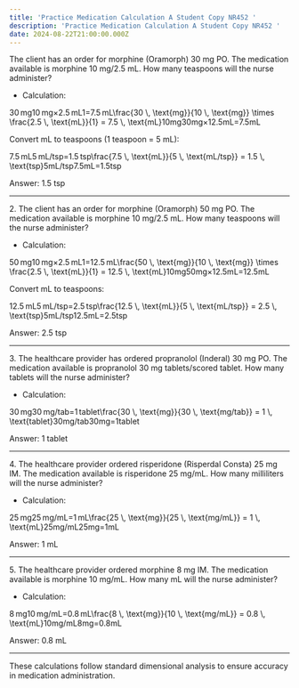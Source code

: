 ```yaml
---
title: 'Practice Medication Calculation A Student Copy NR452 '
description: 'Practice Medication Calculation A Student Copy NR452 '
date: 2024-08-22T21:00:00.000Z
---
```


The client has an order for morphine (Oramorph) 30 mg PO. The medication available is morphine 10 mg/2.5 mL. How many teaspoons will the nurse administer?

* Calculation:

30 mg10 mg×2.5 mL1=7.5 mL\frac{30 \\, \text{mg}}{10 \\, \text{mg}} \times \frac{2.5 \\, \text{mL}}{1} = 7.5 \\, \text{mL}10mg30mg​×12.5mL​=7.5mL

Convert mL to teaspoons (1 teaspoon = 5 mL):

7.5 mL5 mL/tsp=1.5 tsp\frac{7.5 \\, \text{mL}}{5 \\, \text{mL/tsp}} = 1.5 \\, \text{tsp}5mL/tsp7.5mL​=1.5tsp

Answer: 1.5 tsp

***

2\. The client has an order for morphine (Oramorph) 50 mg PO. The medication available is morphine 10 mg/2.5 mL. How many teaspoons will the nurse administer?

* Calculation:

50 mg10 mg×2.5 mL1=12.5 mL\frac{50 \\, \text{mg}}{10 \\, \text{mg}} \times \frac{2.5 \\, \text{mL}}{1} = 12.5 \\, \text{mL}10mg50mg​×12.5mL​=12.5mL

Convert mL to teaspoons:

12.5 mL5 mL/tsp=2.5 tsp\frac{12.5 \\, \text{mL}}{5 \\, \text{mL/tsp}} = 2.5 \\, \text{tsp}5mL/tsp12.5mL​=2.5tsp

Answer: 2.5 tsp

***

3\. The healthcare provider has ordered propranolol (Inderal) 30 mg PO. The medication available is propranolol 30 mg tablets/scored tablet. How many tablets will the nurse administer?

* Calculation:

30 mg30 mg/tab=1 tablet\frac{30 \\, \text{mg}}{30 \\, \text{mg/tab}} = 1 \\, \text{tablet}30mg/tab30mg​=1tablet

Answer: 1 tablet

***

4\. The healthcare provider ordered risperidone (Risperdal Consta) 25 mg IM. The medication available is risperidone 25 mg/mL. How many milliliters will the nurse administer?

* Calculation:

25 mg25 mg/mL=1 mL\frac{25 \\, \text{mg}}{25 \\, \text{mg/mL}} = 1 \\, \text{mL}25mg/mL25mg​=1mL

Answer: 1 mL

***

5\. The healthcare provider ordered morphine 8 mg IM. The medication available is morphine 10 mg/mL. How many mL will the nurse administer?

* Calculation:

8 mg10 mg/mL=0.8 mL\frac{8 \\, \text{mg}}{10 \\, \text{mg/mL}} = 0.8 \\, \text{mL}10mg/mL8mg​=0.8mL

Answer: 0.8 mL

***

These calculations follow standard dimensional analysis to ensure accuracy in medication administration.
